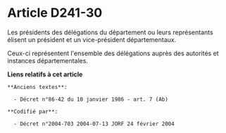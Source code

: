 # Article D241-30

Les présidents des délégations du département ou leurs représentants élisent un président et un vice-président
départementaux.

Ceux-ci représentent l'ensemble des délégations auprès des autorités et instances départementales.

**Liens relatifs à cet article**

	**Anciens textes**:

	  - Décret n°86-42 du 10 janvier 1986 - art. 7 (Ab)

	**Codifié par**:

	  - Décret n°2004-703 2004-07-13 JORF 24 février 2004
